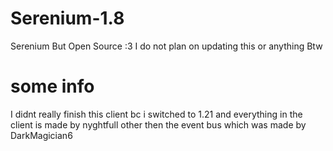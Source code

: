 # Serenium-1.8
Serenium But Open Source :3
I do not plan on updating this or anything Btw
# some info
I didnt really finish this client bc i switched to 1.21 
and everything in the client is made by nyghtfull other then the event bus which was made by DarkMagician6
